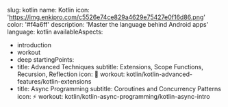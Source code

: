 slug: kotlin
name: Kotlin
icon: 'https://img.enkipro.com/c5526e74ce829a4629e75427e0f16d86.png'
color: '#f4a6ff'
description: 'Master the language behind Android apps'
language: kotlin
availableAspects:
  - introduction
  - workout
  - deep
startingPoints:
  - title: Advanced Techniques
    subtitle: Extensions, Scope Functions, Recursion, Reflection
    icon: :rocket:
    workout: kotlin/kotlin-advanced-features/kotlin-extensions
  - title: Async Programming
    subtitle: Coroutines and Concurrency Patterns
    icon: :zap:
    workout: kotlin/kotlin-async-programming/kotlin-async-intro
